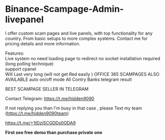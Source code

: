  # Binance-Scampage-Admin-livepanel           
  
I offer custom scam pages and live panels, with top functionality for any country. From basic setups to more complex systems.
Contact me for pricing details and more information.
     
Features:       
Live system no need loading page to redirect 
no socket installation required (long polling technique)        
support cpanel  
Will Last very long (will not get Red easily )
OFFICE 365 SCAMPAGES ALSO AVAILABLE 
auto on/off mode
All Contry Banks 
telegram result       
           
  

 BEST SCAMPAGE SELLER IN TELEGRAM     

Contact Telegram: https://t.me/hidden9090

If not replying you than  I'm busy in that case , please 
Text my team 
(https://t.me/hidden9090team)

https://t.me/+1tDzjSCGDDs0ODA9

 **First see free demo than purchase private one**                                                                                  
